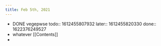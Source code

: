 ```yaml
---
title: Feb 5th, 2021
---
```


- DONE vegepwse
  todo:: 1612455807932
  later:: 1612455820330
  done:: 1622376249527
- whatever [[Contents]]
-